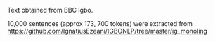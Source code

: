 Text obtained from BBC Igbo.

10,000 sentences (approx 173, 700 tokens) were extracted from https://github.com/IgnatiusEzeani/IGBONLP/tree/master/ig_monoling
